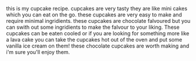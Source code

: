 this is my cupcake recipe.
cupcakes are very tasty they are like mini cakes which you can eat on the go.
these cupcakes are very easy to make and require minimal ingridients.
these cupcakes are chocolate falvoured but you can swith out some ingridients to make the falvour to your liking. These cupcakes can be eaten cooled or if you are looking for something more like a lava cake you can take the cupcakes hot out of the oven and put some vanilla ice cream on them! these chocolate cupcakes are worth making and i'm sure you'll enjoy them.